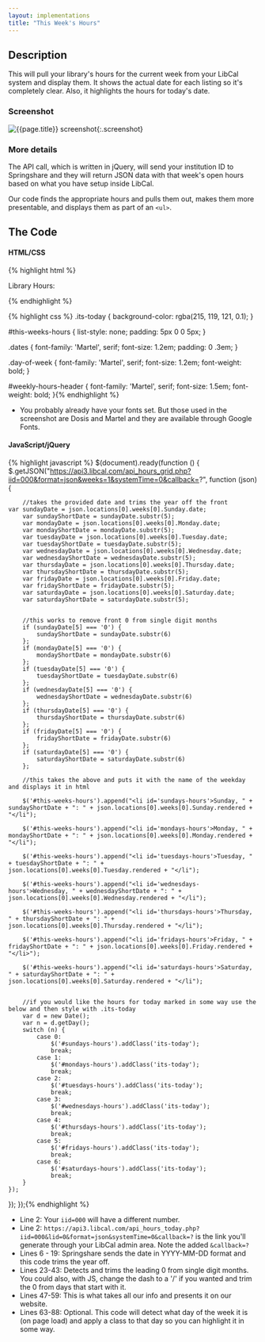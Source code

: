 ```yaml
---
layout: implementations
title: "This Week's Hours"
---
```

## Description
        
This will pull your library's hours for the current week from your LibCal system and display them. It shows the actual date for each listing so it's completely clear. Also, it highlights the hours for today's date.

### Screenshot

![{{page.title}} screenshot]({{site.baseurl}}/assets/{{page.title}}-screenshot.jpg){:.screenshot}

       
### More details
The API call, which is written in jQuery, will send your institution ID to Springshare and they will return JSON data with that week's open hours based on what you have setup inside LibCal.
        
Our code finds the appropriate hours and pulls them out, makes them more presentable, and displays them as part of an ```<ul>```. 
 
    
## The Code

#### HTML/CSS

{% highlight html %}
<div id="weekly-hours-header">Library Hours:</div>
<ul id="this-weeks-hours"></ul>
{% endhighlight %}

{% highlight css %}
.its-today {
       background-color: rgba(215, 119, 121, 0.1);
}

#this-weeks-hours {
    list-style: none;
    padding: 5px 0 0 5px;
}

.dates {
    font-family: 'Martel', serif;
    font-size: 1.2em;
    padding: 0 .3em;
}

.day-of-week {
    font-family: 'Martel', serif;
    font-size: 1.2em;
    font-weight: bold;
}

#weekly-hours-header {
    font-family: 'Martel', serif;
    font-size: 1.5em;
    font-weight: bold;
}{% endhighlight %}

* You probably already have your fonts set. But those used in the screenshot are Dosis and Martel and they are available through Google Fonts.

#### JavaScript/jQuery


{% highlight javascript %}
 $(document).ready(function () {
    $.getJSON("https://api3.libcal.com/api_hours_grid.php?iid=000&format=json&weeks=1&systemTime=0&callback=?", function (json) {


        //takes the provided date and trims the year off the front   
    var sundayDate = json.locations[0].weeks[0].Sunday.date;
        var sundayShortDate = sundayDate.substr(5);
        var mondayDate = json.locations[0].weeks[0].Monday.date;
        var mondayShortDate = mondayDate.substr(5);
        var tuesdayDate = json.locations[0].weeks[0].Tuesday.date;
        var tuesdayShortDate = tuesdayDate.substr(5);
        var wednesdayDate = json.locations[0].weeks[0].Wednesday.date;
        var wednesdayShortDate = wednesdayDate.substr(5);
        var thursdayDate = json.locations[0].weeks[0].Thursday.date;
        var thursdayShortDate = thursdayDate.substr(5);
        var fridayDate = json.locations[0].weeks[0].Friday.date;
        var fridayShortDate = fridayDate.substr(5);
        var saturdayDate = json.locations[0].weeks[0].Saturday.date;
        var saturdayShortDate = saturdayDate.substr(5);


        //this works to remove front 0 from single digit months
        if (sundayDate[5] === '0') {
            sundayShortDate = sundayDate.substr(6)
        };
        if (mondayDate[5] === '0') {
            mondayShortDate = mondayDate.substr(6)
        };
        if (tuesdayDate[5] === '0') {
            tuesdayShortDate = tuesdayDate.substr(6)
        };
        if (wednesdayDate[5] === '0') {
            wednesdayShortDate = wednesdayDate.substr(6)
        };
        if (thursdayDate[5] === '0') {
            thursdayShortDate = thursdayDate.substr(6)
        };
        if (fridayDate[5] === '0') {
            fridayShortDate = fridayDate.substr(6)
        };
        if (saturdayDate[5] === '0') {
            saturdayShortDate = saturdayDate.substr(6)
        };

        //this takes the above and puts it with the name of the weekday and displays it in html

        $('#this-weeks-hours').append("<li id='sundays-hours'>Sunday, " + sundayShortDate + ": " + json.locations[0].weeks[0].Sunday.rendered + "</li");

        $('#this-weeks-hours').append("<li id='mondays-hours'>Monday, " + mondayShortDate + ": " + json.locations[0].weeks[0].Monday.rendered + "</li");

        $('#this-weeks-hours').append("<li id='tuesdays-hours'>Tuesday, " + tuesdayShortDate + ": " + json.locations[0].weeks[0].Tuesday.rendered + "</li");

        $('#this-weeks-hours').append("<li id='wednesdays-hours'>Wednesday, " + wednesdayShortDate + ": " + json.locations[0].weeks[0].Wednesday.rendered + "</li");

        $('#this-weeks-hours').append("<li id='thursdays-hours'>Thursday, " + thursdayShortDate + ": " + json.locations[0].weeks[0].Thursday.rendered + "</li");

        $('#this-weeks-hours').append("<li id='fridays-hours'>Friday, " + fridayShortDate + ": " + json.locations[0].weeks[0].Friday.rendered + "</li>");

        $('#this-weeks-hours').append("<li id='saturdays-hours'>Saturday, " + saturdayShortDate + ": " + json.locations[0].weeks[0].Saturday.rendered + "</li");


        //if you would like the hours for today marked in some way use the below and then style with .its-today
        var d = new Date();
        var n = d.getDay();
        switch (n) {
            case 0:
                $('#sundays-hours').addClass('its-today');
                break;
            case 1:
                $('#mondays-hours').addClass('its-today');
                break;
            case 2:
                $('#tuesdays-hours').addClass('its-today');
                break;
            case 3:
                $('#wednesdays-hours').addClass('its-today');
                break;
            case 4:
                $('#thursdays-hours').addClass('its-today');
                break;
            case 5:
                $('#fridays-hours').addClass('its-today');
                break;
            case 6:
                $('#saturdays-hours').addClass('its-today');
                break;
        }
    });

});
});{% endhighlight %}

* Line 2: Your ```iid=000``` will have a different number.
* Line 2: ```https://api3.libcal.com/api_hours_today.php?iid=000&lid=0&format=json&systemTime=0&callback=?``` is the link you'll generate through your LibCal admin area. Note the added ```&callback=?```
* Lines 6 - 19: Springshare sends the date in YYYY-MM-DD format and this code trims the year off. 
* Lines 23-43: Detects and trims the leading 0 from single digit months. You could also, with JS, change the dash to a '/' if you wanted and trim the 0 from days that start with it.
* Lines 47-59: This is what takes all our info and presents it on our website.
* Lines 63-88: Optional. This code will detect what day of the week it is (on page load) and apply a class to that day so you can highlight it in some way.
